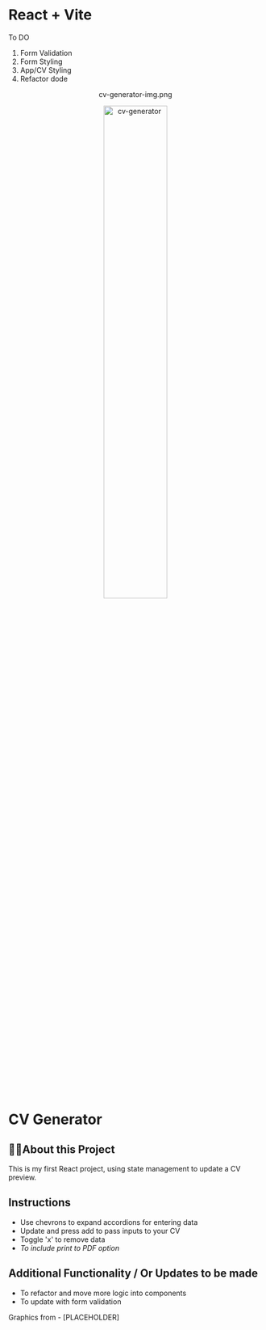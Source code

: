 <!-- @format -->

# React + Vite

To DO

1. Form Validation
2. Form Styling
3. App/CV Styling
4. Refactor dode

<!-- @format -->

<div align="center">
  
<!-- <img screenshot of page/> -->

cv-generator-img.png

<img src="https://github.com/TomJS14/cv-generator/cv-generator-img.png" alt="cv-generator" width="50%" style="border-radius: 10px" />
  
</div>

# CV Generator

## 👨‍💻About this Project

This is my first React project, using state management to update a CV preview.

## Instructions

- Use chevrons to expand accordions for entering data
- Update and press add to pass inputs to your CV
- Toggle 'x' to remove data
- _To include print to PDF option_

## Additional Functionality / Or Updates to be made

- To refactor and move more logic into components
- To update with form validation

Graphics from - [PLACEHOLDER]
